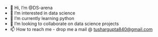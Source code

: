 - 👋 Hi, I’m @DS-arena
- 👀 I’m interested in data science
- 🌱 I’m currently learning python
- 💞️ I’m looking to collaborate on data science projects
- 📫 How to reach me - drop me a mail @ tushargupta840@gmail.com

<!---
DS-arena/DS-arena is a ✨ special ✨ repository because its `README.md` (this file) appears on your GitHub profile.
You can click the Preview link to take a look at your changes.
--->
